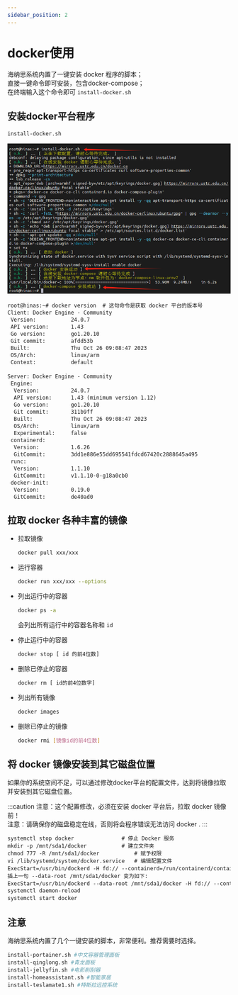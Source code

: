 ```yaml
---
sidebar_position: 2
---
```


# docker使用

海纳思系统内置了一键安装 docker 程序的脚本；  
直接一键命令即可安装，包含docker-compose；  
在终端输入这个命令即可 ```install-docker.sh```  

## 安装docker平台程序

```bash
install-docker.sh
```

![](./img/install-docker.png)

```consle
root@hinas:~# docker version  # 这句命令是获取 docker 平台的版本号
Client: Docker Engine - Community
 Version:           24.0.7
 API version:       1.43
 Go version:        go1.20.10
 Git commit:        afdd53b
 Built:             Thu Oct 26 09:08:47 2023
 OS/Arch:           linux/arm
 Context:           default

Server: Docker Engine - Community
 Engine:
  Version:          24.0.7
  API version:      1.43 (minimum version 1.12)
  Go version:       go1.20.10
  Git commit:       311b9ff
  Built:            Thu Oct 26 09:08:47 2023
  OS/Arch:          linux/arm
  Experimental:     false
 containerd:
  Version:          1.6.26
  GitCommit:        3dd1e886e55dd695541fdcd67420c2888645a495
 runc:
  Version:          1.1.10
  GitCommit:        v1.1.10-0-g18a0cb0
 docker-init:
  Version:          0.19.0
  GitCommit:        de40ad0
```

## 拉取 docker 各种丰富的镜像

- 拉取镜像

  ```bash
  docker pull xxx/xxx
  ```

- 运行容器

  ```bash
  docker run xxx/xxx --options
  ```

- 列出运行中的容器

  ```bash
  docker ps -a
  ```

  会列出所有运行中的容器名称和 ```id```

- 停止运行中的容器

  ```bash
  docker stop [ id 的前4位数]
  ```

  

- 删除已停止的容器

  ```bash
  docker rm [ id的前4位数字]
  ```

  

- 列出所有镜像

  ```bash
  docker images
  ```

  

- 删除已停止的镜像

  ```bash
  docker rmi [镜像id的前4位数]
  ```

## 将 docker 镜像安装到其它磁盘位置

如果你的系统空间不足，可以通过修改docker平台的配置文件，达到将镜像拉取并安装到其它磁盘位置。

:::caution
注意：这个配置修改，必须在安装 docker 平台后，拉取 docker 镜像前！  
注意：请确保你的磁盘稳定在线，否则将会程序错误无法访问 docker .
:::

```html
systemctl stop docker               # 停止 Docker 服务
mkdir -p /mnt/sda1/docker           # 建立文件夹
chmod 777 -R /mnt/sda1/docker           # 赋予权限
vi /lib/systemd/system/docker.service   # 编辑配置文件
ExecStart=/usr/bin/dockerd -H fd:// --containerd=/run/containerd/containerd.sock
插上一句 --data-root /mnt/sda1/docker 变为如下:
ExecStart=/usr/bin/dockerd --data-root /mnt/sda1/docker -H fd:// --containerd=/run/containerd/containerd.sock
systemctl daemon-reload
systemctl start docker
```

## 注意

海纳思系统内置了几个一键安装的脚本，非常便利。推荐需要时选择。

```bash
install-portainer.sh #中文容器管理面板
install-qinglong.sh #青龙面板
install-jellyfin.sh #电影削刮器
install-homeassistant.sh #智能家居
install-teslamate1.sh #特斯拉远控系统
```

